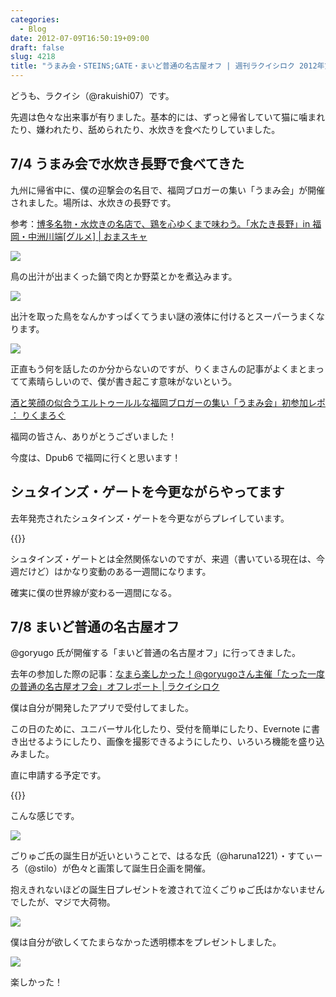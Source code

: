 ```yaml
---
categories:
  - Blog
date: 2012-07-09T16:50:19+09:00
draft: false
slug: 4218
title: "うまみ会・STEINS;GATE・まいど普通の名古屋オフ | 週刊ラクイシロク 2012年第27週"
---
```


どうも、ラクイシ（@rakuishi07）です。

先週は色々な出来事が有りました。基本的には、ずっと帰省していて猫に噛まれたり、嫌われたり、舐められたり、水炊きを食べたりしていました。

## 7/4 うまみ会で水炊き長野で食べてきた

九州に帰省中に、僕の迎撃会の名目で、福岡ブロガーの集い「うまみ会」が開催されました。場所は、水炊きの長野です。

参考：[博多名物・水炊きの名店で、鶏を心ゆくまで味わう。「水たき長野」in 福岡・中洲川端[グルメ] | おまスキャ](http://ushigyu.net/2012/03/31/mizutaki_nagano/)

![](/images/2012/07/4218_1.jpg)

鳥の出汁が出まくった鍋で肉とか野菜とかを煮込みます。

![](/images/2012/07/4218_2.jpg)

出汁を取った鳥をなんかすっぱくてうまい謎の液体に付けるとスーパーうまくなります。

![](/images/2012/07/4218_3.jpg)

正直もう何を話したのか分からないのですが、りくまさんの記事がよくまとまってて素晴らしいので、僕が書き起こす意味がないという。

[酒と笑顔の似合うエルトゥールルな福岡ブロガーの集い「うまみ会」初参加レポ ： りくまろぐ](http://rikumalog.com/2012/07/zakki/umami-1st/?utm_source=dlvr.it&utm_medium=twitter)

福岡の皆さん、ありがとうございました！

今度は、Dpub6 で福岡に行くと思います！

## シュタインズ・ゲートを今更ながらやってます

去年発売されたシュタインズ・ゲートを今更ながらプレイしています。

{{<app id="454136494" title="STEINS;GATE HD 1.3（￥3,000）" src="http://a3.mzstatic.com/us/r1000/100/Purple/v4/6c/fb/df/6cfbdf7e-dc20-a5fb-2eea-a09f99512b17/mzl.gsdtygjt.100x100-75.jpg">}}

シュタインズ・ゲートとは全然関係ないのですが、来週（書いている現在は、今週だけど）はかなり変動のある一週間になります。

確実に僕の世界線が変わる一週間になる。

## 7/8 まいど普通の名古屋オフ

@goryugo 氏が開催する「まいど普通の名古屋オフ」に行ってきました。

去年の参加した際の記事：[なまら楽しかった！@goryugoさん主催「たった一度の普通の名古屋オフ会」オフレポート | ラクイシロク](http://rakuishi.com/archives/839/)

僕は自分が開発したアプリで受付してました。

この日のために、ユニバーサル化したり、受付を簡単にしたり、Evernote に書き出せるようにしたり、画像を撮影できるようにしたり、いろいろ機能を盛り込みました。

直に申請する予定です。

{{<app id="533017985" title="オフ会リスト - 参加者管理を簡単に 1.0（￥170）" src="http://a4.mzstatic.com/us/r1000/076/Purple/v4/bb/ae/7f/bbae7fe1-2276-94ca-d6f6-73847f002af2/mza_7142949790401148668.100x100-75.png">}}

こんな感じです。

![](/images/2012/07/4218_4.jpg)

ごりゅご氏の誕生日が近いということで、はるな氏（@haruna1221）・すてぃーろ（@stilo）が色々と画策して誕生日企画を開催。

抱えきれないほどの誕生日プレゼントを渡されて泣くごりゅご氏はかないませんでしたが、マジで大荷物。

![](/images/2012/07/4218_5.jpg)

僕は自分が欲しくてたまらなかった透明標本をプレゼントしました。

![](/images/2012/07/4218_6.jpg)

楽しかった！
